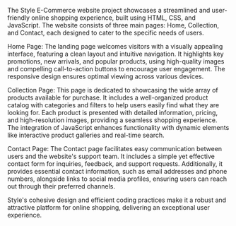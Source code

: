 The Style E-Commerce website project showcases a streamlined and user-friendly online shopping experience, built using HTML, CSS, and JavaScript. The website consists of three main pages: Home, Collection, and Contact, each designed to cater to the specific needs of users.

Home Page: The landing page welcomes visitors with a visually appealing interface, featuring a clean layout and intuitive navigation. It highlights key promotions, new arrivals, and popular products, using high-quality images and compelling call-to-action buttons to encourage user engagement. The responsive design ensures optimal viewing across various devices.

Collection Page: This page is dedicated to showcasing the wide array of products available for purchase. It includes a well-organized product catalog with categories and filters to help users easily find what they are looking for. Each product is presented with detailed information, pricing, and high-resolution images, providing a seamless shopping experience. The integration of JavaScript enhances functionality with dynamic elements like interactive product galleries and real-time search.

Contact Page: The Contact page facilitates easy communication between users and the website's support team. It includes a simple yet effective contact form for inquiries, feedback, and support requests. Additionally, it provides essential contact information, such as email addresses and phone numbers, alongside links to social media profiles, ensuring users can reach out through their preferred channels.

Style's cohesive design and efficient coding practices make it a robust and attractive platform for online shopping, delivering an exceptional user experience.
